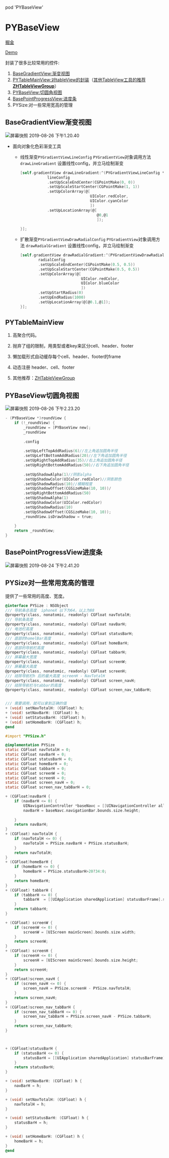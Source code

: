 
pod 'PYBaseView'
# PYBaseView

[掘金](https://juejin.im/post/5d62a41e6fb9a06b1f143b7f)

[Demo](https://github.com/LiPengYue/PYBaseView)

封装了很多比较常用的控件:

1. [BaseGradientView:渐变视图](https://juejin.im/post/5d636cd06fb9a06b0703ca7f)
2. [PYTableMainView:对tableView的封装](https://juejin.im/post/5d60a3b85188252373305a09)（[其他TableView工具的推荐**ZHTableViewGroup**](https://github.com/josercc/ZHTableViewGroup)）
3. [PYBaseView:切圆角视图](https://juejin.im/post/5d6370e46fb9a06b112acb22)
4. [BasePointProgressView:进度条](https://juejin.im/post/5d60ffc9f265da03c8152b8f)
5. PYSize:对一些常用宽高的管理

## BaseGradientView渐变视图



![屏幕快照 2019-08-26 下午1.20.40](https://tva1.sinaimg.cn/large/006y8mN6gy1g6d0ethjsmj30cm06qwg7.jpg)

- 面向对象化色彩渐变工具

  - 线性渐变`PYGradientViewLineConfig`
    `PYGradientView`对象调用方法 `drawLineGradient` 设置线性config，并立马绘制渐变

    ```objective-c
    [self.gradientView drawLineGradient:^(PYGradientViewLineConfig *lineConfig) {
                lineConfig
                .setUpScaleEndCenter(CGPointMake(0, 0))
                .setUpScaleStartCenter(CGPointMake(1, 1))
                .setUpColorArray(@[
                                   UIColor.redColor,
                                   UIColor.cyanColor
                                   ])
                .setUpLocationArray(@[
                                      @0,@1
                                      ]);
        
    }];
    ```

    

  - 扩散渐变`PYGradientViewDrawRadialConfig`
    `PYGradientView`对象调用方法 `drawRadialGradient` 设置线性config，并立马绘制渐变

    ```objective-c
    [self.gradientView drawRadialGradient:^(PYGradientViewDrawRadialConfig *radialConfig) {
            radialConfig
            .setUpScaleEndCenter(CGPointMake(0.5, 0.5))
            .setUpScaleStartCenter(CGPointMake(0.5, 0.5))
            .setUpColorArray(@[
                               UIColor.redColor,
                               UIColor.blueColor
                               ])
            .setUpStartRadius(0)
            .setUpEndRadius(1000)
            .setUpLocationArray(@[@0.1,@1]);
    }];
    ```

    

## PYTableMainView

1. 高聚合代码。

2. 抛弃了组的限制，用类型或者key来区分cell、header、footer

3. 懒加载形式自动缓存每个cell、header、footer的frame

4. 动态注册 header、cell、footer

5. 其他推荐：[ZHTableViewGroup](https://github.com/josercc/ZHTableViewGroup)

   

## PYBaseView切圆角视图



![屏幕快照 2019-08-26 下午2.23.20](https://tva1.sinaimg.cn/large/006y8mN6gy1g6d27tox38j30dy0date7.jpg)

```objective-c
- (PYBaseView *)roundView {
    if (!_roundView) {
        _roundView = [PYBaseView new];
        _roundView
        
        .config
        
        .setUpLeftTopAddRadius(6)//左上角追加圆角半径
        .setUpLeftBottomAddRadius(20)//左下角追加圆角半径
        .setUpRightTopAddRadius(35)//右上角追加圆角半径
        .setUpRightBottomAddRadius(50)//右下角追加圆角半径
        
        .setUpShadowAlpha(1)//阴影alpha
        .setUpShadowColor(UIColor.redColor)//阴影颜色
        .setUpShadowRadius(10)//模糊程度
        .setUpShadowOffset(CGSizeMake(10, 10))/
        .setUpRightBottomAddRadius(50)
        .setUpShadowAlpha(1)
        .setUpShadowColor(UIColor.redColor)
        .setUpShadowRadius(10)
        .setUpShadowOffset(CGSizeMake(10, 10));
        _roundView.isDrawShadow = true;
       
    }
    return _roundView;
}
```



## BasePointProgressView进度条

![屏幕快照 2019-08-24 下午2.41.20](https://user-gold-cdn.xitu.io/2019/8/24/16cc2e727a4317e2?w=630&h=302&f=jpeg&s=10882)

## PYSize对一些常用宽高的管理

提供了一些常用的高度、宽度。

```objective-c
@interface PYSize : NSObject
/// 导航条总高度  iphoneX 以下为64，以上为88
@property(class, nonatomic, readonly) CGFloat navTotalH;
/// 导航条高度
@property(class, nonatomic, readonly) CGFloat navBarH;
/// 电池栏高度
@property(class, nonatomic, readonly) CGFloat statusBarH;
/// 底部的homelBar高度
@property(class, nonatomic, readonly) CGFloat homeBarH;
/// 底部的导航栏高度
@property(class, nonatomic, readonly) CGFloat tabbarH;
/// 屏幕最大宽度
@property(class, nonatomic, readonly) CGFloat screenW;
/// 屏幕最大高度
@property(class, nonatomic, readonly) CGFloat screenH;
/// 祛除导航栏h 后的最大高度 screenH - NavTotalH
@property(class, nonatomic, readonly) CGFloat screen_navH;
/// 祛除导航栏与tabbar的高度
@property(class, nonatomic, readonly) CGFloat screen_nav_tabBarH;


/// 需要调用，就可以拿到正确的值
+ (void) setNavTotalH: (CGFloat) h;
+ (void) setNavBarH: (CGFloat) h;
+ (void) setStatusBarH: (CGFloat) h;
+ (void) setHomeBarH: (CGFloat) h;
@end

```

```objective-c
#import "PYSize.h"

@implementation PYSize
static CGFloat navTotalH = 0;
static CGFloat navBarH = 0;
static CGFloat statusBarH = 0;
static CGFloat homeBarH = 0;
static CGFloat tabbarH = 0;
static CGFloat screenW = 0;
static CGFloat screenH = 0;
static CGFloat screen_navH = 0;
static CGFloat screen_nav_tabBarH = 0;

+ (CGFloat)navBarH {
    if (navBarH <= 0) {
        UINavigationController *baseNavc = [[UINavigationController alloc]init];
        navBarH = baseNavc.navigationBar.bounds.size.height;
        
    }
    return navBarH;
}
+ (CGFloat) navTotalH {
    if (navTotalH <= 0) {
        navTotalH = PYSize.navBarH + PYSize.statusBarH;
    }
    return navTotalH;
}
+ (CGFloat)homeBarH {
    if (homeBarH <= 0) {
        homeBarH = PYSize.statusBarH>20?34:0;
    }
    return homeBarH;
}
+ (CGFloat) tabbarH {
    if (tabbarH <= 0) {
        tabbarH  = [[UIApplication sharedApplication] statusBarFrame].size.height>20?83:49;
    }
    return tabbarH;
}

+ (CGFloat) screenW {
    if (screenW <= 0) {
        screenW = [UIScreen mainScreen].bounds.size.width;
    }
    return screenW;
}
+ (CGFloat) screenH {
    if (screenH <= 0) {
        screenH = [UIScreen mainScreen].bounds.size.height;
    }
    return screenH;
}
+ (CGFloat)screen_navH {
    if (screen_navH <= 0) {
        screen_navH = PYSize.screenH - PYSize.navTotalH;
    }
    return screen_navH;
}
+ (CGFloat)screen_nav_tabBarH {
    if (screen_nav_tabBarH <= 0) {
        screen_nav_tabBarH = PYSize.screen_navH - PYSize.tabbarH;
    }
    return screen_nav_tabBarH;
}



+ (CGFloat)statusBarH {
    if (statusBarH <= 0) {
        statusBarH = [[UIApplication sharedApplication] statusBarFrame].size.height;
    }
    return statusBarH;
}

+ (void) setNavBarH: (CGFloat) h {
    navBarH = h;
}

+ (void) setNavTotalH: (CGFloat) h {
    navTotalH = h;
}

+ (void) setStatusBarH: (CGFloat) h {
    statusBarH = h;
}

+ (void) setHomeBarH: (CGFloat) h {
    homeBarH = h;
}
@end
```

